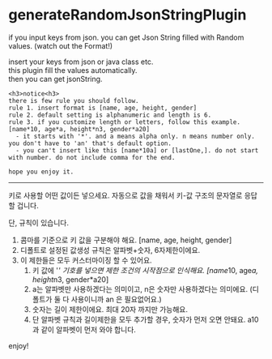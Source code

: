 # generateRandomJsonStringPlugin
if you input keys from json. you can get Json String filled with Random values. (watch out the Format!)

insert your keys from json or java class etc. <br>
    this plugin fill the values automatically. <br>
    then you can get jsonString. <br>

    <h3>notice<h3>
    there is few rule you should follow.
    rule 1. insert format is [name, age, height, gender]
    rule 2. default setting is alphanumeric and length is 6.
    rule 3. if you customize length or letters, follow this example. [name*10, age*a, height*n3, gender*a20]
      - it starts with '*'. and a means alpha only. n means number only. you don't have to 'an' that's default option.
      - you can't insert like this [name*10a] or [lastOne,]. do not start with number. do not include comma for the end.

    hope you enjoy it.

----

키로 사용할 어떤 값이든 넣으세요.
자동으로 값을 채워서 키-값 구조의 문자열로 응답할 겁니다.

단, 규칙이 있습니다.

1. 콤마를 기준으로 키 값을 구분해야 해요. [name, age, height, gender]
2. 디폴트로 설정된 값생성 규칙은 알파벳+숫자, 6자제한이에요.
3. 이 제한들은 모두 커스터마이징 할 수 있어요.
   1. 키 값에 '*' 기호를 넣으면 제한 조건의 시작점으로 인식해요. [name*10, age*a, height*n3, gender*a20]
   2. a는 알파벳만 사용하겠다는 의미이고, n은 숫자만 사용하겠다는 의미에요. (디폴트가 둘 다 사용이니까 an 은 필요없어요.)
   3. 숫자는 길이 제한이에요. 최대 20자 까지만 가능해요.
   4. 단 알파벳 규칙과 길이제한을 모두 추가할 경우, 숫자가 먼저 오면 안돼요. a10 과 같이 알파벳이 먼저 와야 합니다.

enjoy!